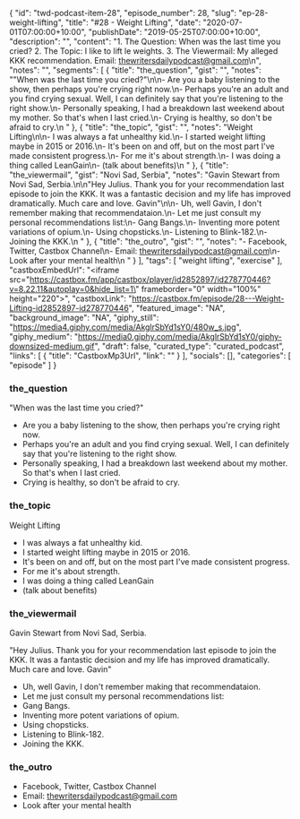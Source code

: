 {
	"id": "twd-podcast-item-28",
	"episode_number": 28,
	"slug": "ep-28-weight-lifting",
	"title": "#28 - Weight Lifting",
	"date": "2020-07-01T07:00:00+10:00",
	"publishDate": "2019-05-25T07:00:00+10:00",
	"description": "",
	"content": "1. The Question: When was the last time you cried? 2. The Topic: I like to lift le weights. 3. The Viewermail: My alleged KKK recommendation. Email: thewritersdailypodcast@gmail.com\n",
	"notes": "",
	"segments": [
		{
			"title": "the_question",
			"gist": "",
			"notes": "\"When was the last time you cried?\"\n\n- Are you a baby listening to the show, then perhaps you're crying right now.\n- Perhaps you're an adult and you find crying sexual. Well, I can definitely say that you're listening to the right show.\n- Personally speaking, I had a breakdown last weekend about my mother. So that's when I last cried.\n- Crying is healthy, so don't be afraid to cry.\n      "
		},
		{
			"title": "the_topic",
			"gist": "",
			"notes": "Weight Lifting\n\n- I was always a fat unhealthy kid.\n- I started weight lifting maybe in 2015 or 2016.\n- It's been on and off, but on the most part I've made consistent progress.\n- For me it's about strength.\n- I was doing a thing called LeanGain\n- (talk about benefits)\n      "
		},
		{
			"title": "the_viewermail",
			"gist": "Novi Sad, Serbia",
			"notes": "Gavin Stewart from Novi Sad, Serbia.\n\n\"Hey Julius. Thank you for your recommendation last episode to join the KKK. It was a fantastic decision and my life has improved dramatically. Much care and love. Gavin\"\n\n- Uh, well Gavin, I don't remember making that recommendataion.\n- Let me just consult my personal recommendations list:\n- Gang Bangs.\n- Inventing more potent variations of opium.\n- Using chopsticks.\n- Listening to Blink-182.\n- Joining the KKK.\n      "
		},
		{
			"title": "the_outro",
			"gist": "",
			"notes": "- Facebook, Twitter, Castbox Channel\n- Email: thewritersdailypodcast@gmail.com\n- Look after your mental health\n      "
		}
	],
	"tags": [
		"weight lifting",
		"exercise"
	],
	"castboxEmbedUrl": "<iframe src=\"https://castbox.fm/app/castbox/player/id2852897/id278770446?v=8.22.11&autoplay=0&hide_list=1\" frameborder=\"0\" width=\"100%\" height=\"220\"></iframe>",
	"castboxLink": "https://castbox.fm/episode/28---Weight-Lifting-id2852897-id278770446",
	"featured_image": "NA",
	"background_image": "NA",
	"giphy_still": "https://media4.giphy.com/media/AkglrSbYd1sY0/480w_s.jpg",
	"giphy_medium": "https://media0.giphy.com/media/AkglrSbYd1sY0/giphy-downsized-medium.gif",
	"draft": false,
	"curated_type": "curated_podcast",
	"links": [
		{
			"title": "CastboxMp3Url",
			"link": ""
		}
	],
	"socials": [],
	"categories": [
		"episode"
	]
}

### the_question

"When was the last time you cried?"

- Are you a baby listening to the show, then perhaps you're crying right now.
- Perhaps you're an adult and you find crying sexual. Well, I can definitely say that you're listening to the right show.
- Personally speaking, I had a breakdown last weekend about my mother. So that's when I last cried.
- Crying is healthy, so don't be afraid to cry.
      
### the_topic

Weight Lifting

- I was always a fat unhealthy kid.
- I started weight lifting maybe in 2015 or 2016.
- It's been on and off, but on the most part I've made consistent progress.
- For me it's about strength.
- I was doing a thing called LeanGain
- (talk about benefits)
      
### the_viewermail

Gavin Stewart from Novi Sad, Serbia.

"Hey Julius. Thank you for your recommendation last episode to join the KKK. It was a fantastic decision and my life has improved dramatically. Much care and love. Gavin"

- Uh, well Gavin, I don't remember making that recommendataion.
- Let me just consult my personal recommendations list:
- Gang Bangs.
- Inventing more potent variations of opium.
- Using chopsticks.
- Listening to Blink-182.
- Joining the KKK.
      
### the_outro

- Facebook, Twitter, Castbox Channel
- Email: thewritersdailypodcast@gmail.com
- Look after your mental health
      
